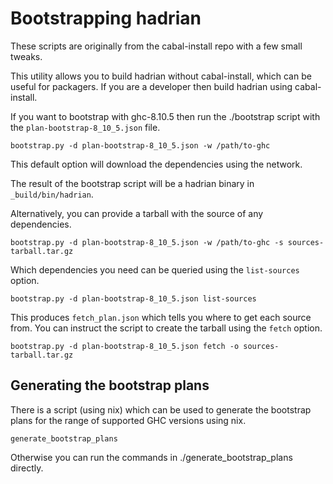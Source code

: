 # Bootstrapping hadrian

These scripts are originally from the cabal-install repo with a few
small tweaks.

This utility allows you to build hadrian without cabal-install, which can be useful
for packagers. If you are a developer then build hadrian using cabal-install.

If you want to bootstrap with ghc-8.10.5 then run the ./bootstrap script with the
`plan-bootstrap-8_10_5.json` file.

    bootstrap.py -d plan-bootstrap-8_10_5.json -w /path/to-ghc

This default option will download the dependencies using the network.

The result of the bootstrap script will be a hadrian binary in
`_build/bin/hadrian`.

Alternatively, you can provide a tarball with the source of any dependencies.

    bootstrap.py -d plan-bootstrap-8_10_5.json -w /path/to-ghc -s sources-tarball.tar.gz

Which dependencies you need can be queried using the `list-sources` option.

    bootstrap.py -d plan-bootstrap-8_10_5.json list-sources

This produces `fetch_plan.json` which tells you where to get each source from.
You can instruct the script to create the tarball using the `fetch` option.

    bootstrap.py -d plan-bootstrap-8_10_5.json fetch -o sources-tarball.tar.gz

## Generating the bootstrap plans

There is a script (using nix) which can be used to generate the bootstrap plans for the range
of supported GHC versions using nix.

    generate_bootstrap_plans

Otherwise you can run the commands in ./generate_bootstrap_plans directly.

